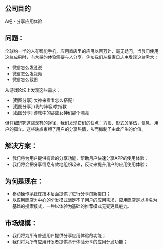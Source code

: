 ## 公司目的
A吧 - 分享应用体验

## 问题：
全球约一半的人有智能手机，应用商店里的应用以百万计，毫无疑问，当我们使用这些应用时，有大量的体验需要与人分享，例如我们从搜索日志中发现这些需求：
+ 微信怎么发说说                                                                                                       
+ 微信怎么发视频
+ 微信怎么截图

从游戏论坛上发现这些需求：

+ [截图分享] 大神来看看怎么搭配！
+ [截图分享] (我的阵容)求指教 
+ [截图分享] 游戏中的那些女神们那个漂亮

但仔细研究这些现有的途径，我们发现它们的缺点：方法、形式的落伍，信息、用户的孤立。这些缺点束缚了用户的分享热情，从而抑制了由此产生的价值。


## 解决方案：
+ 我们将为用户提供有趣的分享功能，帮助用户快速分享APP的使用体验；
+ 我们将会把分享信息有效地组织起来，反过来提升用户的应用使用体验；

## 为何是现在：
+ 移动操作系统在技术层面提供了进行分享的新接口；
+ 以应用商店为中心的分发模式满足不了用户的应用需求，应用商店是以排名为基础的搜索模式，一种以体验为基础的推荐模式无疑更具魅力。

## 市场规模：
+ 我们将为所有普通用户提供分享应用体验的功能；
+ 我们将为所有应用开发者提供基于体验分享的应用分发功能；

